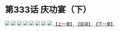 # 第333话 庆功宴（下）
![](https://mhpic.xiaomingtaiji.net/comic/D/斗破苍穹拆分版/333话/1.jpg-zymk.middle.webp)
![](https://mhpic.xiaomingtaiji.net/comic/D/斗破苍穹拆分版/333话/2.jpg-zymk.middle.webp)
![](https://mhpic.xiaomingtaiji.net/comic/D/斗破苍穹拆分版/333话/3.jpg-zymk.middle.webp)
![](https://mhpic.xiaomingtaiji.net/comic/D/斗破苍穹拆分版/333话/4.jpg-zymk.middle.webp)
![](https://mhpic.xiaomingtaiji.net/comic/D/斗破苍穹拆分版/333话/5.jpg-zymk.middle.webp)
![](https://mhpic.xiaomingtaiji.net/comic/D/斗破苍穹拆分版/333话/6.jpg-zymk.middle.webp)
![](https://mhpic.xiaomingtaiji.net/comic/D/斗破苍穹拆分版/333话/7.jpg-zymk.middle.webp)
![](https://mhpic.xiaomingtaiji.net/comic/D/斗破苍穹拆分版/333话/8.jpg-zymk.middle.webp)
[【上一章】](./332.md)
[【目录】](./README.md)
[【下一章】](./334.md)
